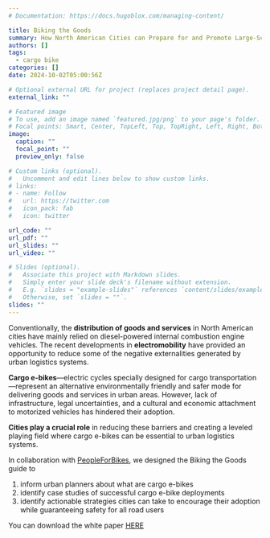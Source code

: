 ```yaml
---
# Documentation: https://docs.hugoblox.com/managing-content/

title: Biking the Goods
summary: How North American Cities can Prepare for and Promote Large-Scale Adoption of Cargo e-Bikes
authors: []
tags:
  - cargo bike
categories: []
date: 2024-10-02T05:00:56Z

# Optional external URL for project (replaces project detail page).
external_link: ""

# Featured image
# To use, add an image named `featured.jpg/png` to your page's folder.
# Focal points: Smart, Center, TopLeft, Top, TopRight, Left, Right, BottomLeft, Bottom, BottomRight.
image:
  caption: ""
  focal_point: ""
  preview_only: false

# Custom links (optional).
#   Uncomment and edit lines below to show custom links.
# links:
# - name: Follow
#   url: https://twitter.com
#   icon_pack: fab
#   icon: twitter

url_code: ""
url_pdf: ""
url_slides: ""
url_video: ""

# Slides (optional).
#   Associate this project with Markdown slides.
#   Simply enter your slide deck's filename without extension.
#   E.g. `slides = "example-slides"` references `content/slides/example-slides.md`.
#   Otherwise, set `slides = ""`.
slides: ""
---
```


Conventionally, the **distribution of goods and services** in North American cities have mainly relied on diesel-powered internal combustion engine vehicles. The recent developments in **electromobility** have provided an opportunity to reduce some of the negative externalities generated by urban logistics systems. 

**Cargo e-bikes**—electric cycles specially designed for cargo transportation—represent an alternative environmentally friendly and safer mode for delivering goods and services in urban areas. However, lack of infrastructure, legal uncertainties, and a cultural and economic attachment to motorized vehicles has hindered their adoption. 

**Cities play a crucial role** in reducing these barriers and creating a leveled playing field where cargo e-bikes can be essential to urban logistics systems.

In collaboration with [PeopleForBikes]( https://www.peopleforbikes.org/), we designed the Biking the Goods guide to 
1. inform urban planners about what are cargo e-bikes
2. identify case studies of successful cargo e-bike deployments
3. identify actionable strategies cities can take to encourage their adoption while guaranteeing safety for all road users

You can download the white paper [HERE]( https://doi.org/10.6069/REXD-W642)




